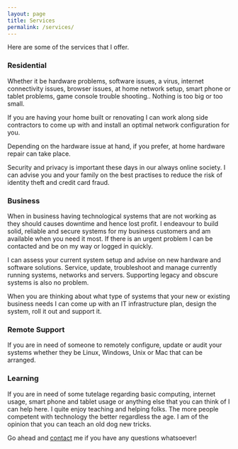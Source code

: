 ```yaml
---
layout: page
title: Services
permalink: /services/
---
```

Here are some of the services that I offer.

### Residential
Whether it be hardware problems, software issues, a virus, internet connectivity issues, browser issues, at home network setup, smart phone or tablet problems, game console trouble shooting.. Nothing is too big or too small.

If you are having your home built or renovating I can work along side contractors to come up with and install an optimal network configuration for you.

Depending on the hardware issue at hand, if you prefer, at home hardware repair can take place.

Security and privacy is important these days in our always online society. I can advise you and your family on the best practises to reduce the risk of identity theft and credit card fraud.

### Business
When in business having technological systems that are not working as they should causes downtime and hence lost profit. I endeavour to build solid, reliable and secure systems for my business customers and am available when you need it most. If there is an urgent problem I can be contacted and be on my way or logged in quickly.

I can assess your current system setup and advise on new hardware and software solutions. Service, update, troubleshoot and manage currently running systems, networks and servers. Supporting legacy and obscure systems is also no problem.

When you are thinking about what type of systems that your new or existing business needs I can come up with an IT infrastructure plan, design the system, roll it out and support it.

### Remote Support
If you are in need of someone to remotely configure, update or audit your systems whether they be Linux, Windows, Unix or Mac that can be arranged.

### Learning
If you are in need of some tutelage regarding basic computing, internet usage, smart phone and tablet usage or anything else that you can think of I can help here. I quite enjoy teaching and helping folks. The more people competent with technology the better regardless the age. I am of the opinion that you can teach an old dog new tricks.

Go ahead and [contact](../contact) me if you have any questions whatsoever!
